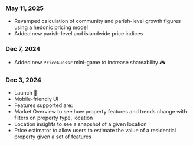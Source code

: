 ### May 11, 2025
- Revamped calculation of community and parish-level growth figures using a hedonic pricing model
- Added new parish-level and islandwide price indices

### Dec 7, 2024
- Added new  `PriceGuessr` mini-game to increase shareability 🎮

### Dec 3, 2024
- Launch 🎉
- Mobile-friendly UI
- Features supported are:
- Market Overview to see how property features and trends change with filters on property type, location
- Location insights to see a snapshot of a given location
- Price estimator to allow users to estimate the value of a residential property given a set of features
